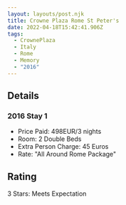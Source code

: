 ```yaml
---
layout: layouts/post.njk
title: Crowne Plaza Rome St Peter's
date: 2022-04-18T15:42:41.906Z
tags:
  - CrownePlaza
  - Italy
  - Rome
  - Memory
  - "2016"
---
```

## Details

### 2016 Stay 1

* Price Paid: 498EUR/3 nights
* Room: 2 Double Beds
* Extra Person Charge: 45 Euros
* Rate: "All Around Rome Package"

## Rating

3 Stars: Meets Expectation